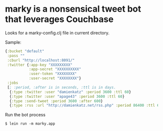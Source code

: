 # marky is a nonsensical tweet bot that leverages Couchbase

Looks for a marky-config.clj file in current directory.

Sample:

```clojure
{:bucket "default"
 :pass ""
 :cburl "http://localhost:8091/"
 :twitter {:app-key "XXXXXXXXX"
           :app-secret "XXXXXXXXXX"
           :user-token "XXXXXXXX"
           :user-secret "XXXXXXXX"}
 :jobs
 [; :period, :after is in seconds, :ttl is in days.
  {:type :twitter :user "damienkatz" :period 3600 :ttl 60}
  {:type :twitter :user "apage43" :period 3600 :ttl 60}
  {:type :send-tweet :period 3600 :after 600}
  {:type :rss :url "http://damienkatz.net/rss.php" :period 86400 :ttl 60}]}
```

Run the bot process

    $ lein run -m marky.app

